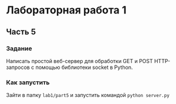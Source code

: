 # Лабораторная работа 1
## Часть 5

### Задание

Написать простой веб-сервер для обработки GET и POST HTTP-запросов с помощью библиотеки socket в Python.

### Как запустить

Зайти в папку `lab1/part5` и запустить командой `python server.py`
